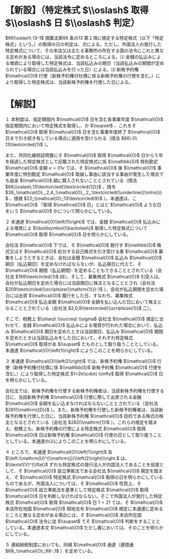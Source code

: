 # 【新設】（特定株式 $\\oslash$ 取得 $\\oslash$ 日 $\\oslash$ 判定）

$66\\oslash\ 13-1$ 措置法第66 条の13 第１項に規定する特定株式（以下「特定株式」という。）の取得の日の判定は、次による。ただし、外国法人の発行した特定株式について、その本店又は主たる事務所の所在する国の法令にこれと異なる定めがある場合には、当該法令に定めるところによる。⑴ 金銭の払込みによる増資により取得した特定株式は、当該払込みの期日（当該払込みの期間が定められている場合には当該払込みを行った日）による。⑵ 新株予約権 $\\mathcal{O}$ 行使（新株予約権付社債に係る新株予約権の行使を含む。）により取得した特定株式は、当該新株予約権を行使した日による。

# 【解説】

１ 本制度は、指定期間内 $\\mathcal{O}$ 日を含む各事業年度 $\\mathcal{O}$ 指定期間内において特定株式を取得し、か $\\supset$ 、これをそ $\\mathcal{O}$ 取得 $\\mathcal{O}$ 日を含む事業年度終了 $\\mathcal{O}$ 日まで引き続き有している場合に適用を受けられる（措法 $66\ O\ 13\\textcircled{1}$ ）。

また、共同化継続証明書にそ $\\mathcal{O}$ 取得 $\\mathcal{O}$ 日から５年を経過した特定株式として記載された特定株式に係 $\\mathbb{S}$ 特別勘定 $\\mathcal{O}$ 金額 $u=01v$ ては、そ $\\mathcal{O}$ 後 $\\mathcal{O}$ 事業年度に特別勘定 $\\mathcal{O}$ 取崩し事由に該当する事由が発生した場合でも益金 $\\mathcal{O}$ 額に算入されないこととされている（措法 $66;\\oslash;13\\textcircled{\\textcircled{12}}$ 、措令 $39,,\\mathcal{O},,,2,4,,\\mathcal{O},,,2,,\\textcircled{\\underline{{\\mho}}}$ 、措規 $22;;\\mathcal{O};;13\\textcircled{9}$ ）。本通達は、こ $\\mathcal{O}$ 「取得 $\\mathcal{O}$ 日」とはど $\\mathcal{O}$ ような日をいう $\\mathcal{O}$ かについて明らかにしている。

２ 本通達 $\\mathcal{O}\\left(1\\right)$ では、金銭 $\\mathcal{O}$ 払込みによる増資によ $\\boldsymbol{\\backslash}$ 取得した特定株式について $\\mathcal{O}$ 取得 $\\mathcal{O}$ 日を明らかにしている。

会社法 $\\mathcal{O}$ 下では、そ $\\mathcal{O}$ 発行す $\\mathbb{S}$ 株式又はそ $\\mathcal{O}$ 処分する自己株式を引き受ける者 $\\mathcal{O}$ 募集をしようとするときは、会社は金銭 $\\mathcal{O}$ 払込み $\\mathcal{O}$ 期日（払込期日）を定めなければならないが、払込期日に代えて、そ $\\mathcal{O}$ 期間（払込期間）を定めることもできることとされている（会社法 $199\\textcircled{1}$ 四）。そして、募集株式 $\\mathcal{O}$ 引受人は、会社が払込期日を定めた場合には当該期日に株主となることとされ（会社法 $209\\textcircled{\\scriptsize{\\mathrm{1}}}-)$ ）、会社が払込期間を定めた場合には出資 $\\mathcal{O}$ 履行をした日、すなわち、募集株式 $\\mathcal{O}$ 払込金額 $\\mathcal{O}$ 全額を払い込んだ日において株主となることとされている（会社法 $2,0,9\\textcircled{\\scriptsize{1}}$ 二）。

そこで、税務上 $\\sharp\ \\succeq\ \\sigma$ 会社法 $\\mathcal{O}$ 規定に合わせて、金銭 $\\mathcal{O}$ 払込みによる増資が行われた場合において、払込み $\\mathcal{O}$ 期日を定めたときは当該期日、払込み $\\mathcal{O}$ 期間を定めたときは当該払込みをした日において、それぞれ特定株式 $\\mathcal{O}$ 取得があ $\\supset$ たものとして取り扱うこととしている。本通達 $\\mathcal{O}\\left(1\\right)$ によりこのことを明らかにしている。

３ 本通達 $\\mathcal{O}\\left(2\\right)$ では、新株予約権 $\\mathcal{O}$ 行使（新株予約権付社債に係 $\\mathbb{S}$ 新株予約権 $\\mathcal{O}$ 行使を含む。）により取得した特定株式 $1=2k\\cdot(-\\infty$ 取得 $\\mathcal{O}$ 日を明らかにしている。

会社法では、新株予約権を行使する新株予約権者は、当該新株予約権を行使する日に、当該新株予約権 $\\mathcal{O}$ 行使に際して出資される金銭 $\\mathcal{O}$ 全額を払い込まなければならないこととされている（会社法 $281(\\mathrm{{D}}$ ）。また、新株予約権を行使した新株予約権者は、当該新株予約権を行使した日に、当該新株予約権 $\\mathcal{O}$ 目的である株式の株主となるとされている（会社法 $282(\\mathrm{1})$ ）。これらの規定を踏まえ、税務上も、新株予約権の行使による特定株式 $\\mathcal{O}$ 取得 $\\mathcal{O}$ 日は新株予約権 $\\mathcal{O}$ 行使の日として取り扱うこととしている。本通達の⑵によりこのことを明らかにしている。

４ ところで、本通達 $\\mathcal{O}\\left(1\\right)$ 及 $\\left.\\mathrm{U}^{\\mathrm{j}}\\left(2\\right)\\right.$ は、 $\\textsf{V}^{\\flat}$ ずれも特定株式の発行法人が内国法人であることを前提として、そ $\\mathcal{O}$ 設立準拠法である会社法 $\\mathcal{O}$ 規定を踏まえ、そ $\\mathcal{O}$ 特定株式 $\\mathcal{O}$ 取得の日を明らかにしているものであるが、外国法人については、そ $\\mathcal{O}$ 性質上、そ $\\mathcal{O}$ 設立準拠法を基準として特定株式 $\\mathcal{O}$ 取得 $\\mathcal{O}$ 日を判断しなければならない。そこで外国法人が発行した特定株式 $\\mathcal{O}$ 取得 $\\mathcal{O}$ 日 $1=21$ ては、そ $\\mathcal{O}$ 本店所在地国 $\\mathcal{O}$ 現地法令 $\\mathcal{O}$ 規定に本通達に定めるところと異なる定めがある場合には、そ $\\mathcal{O}$ 本店所在国 $\\mathcal{O}$ 法令に従 $\\supset$ てそ $\\mathcal{O}$ 判断をすることとしている。本通達本文 $\\mathcal{O}$ ただし書においては、そのことを明らかにしている。

５ 連結納税制度においても、同様 $\\mathcal{O}$ 通達（連措通 $68;,\\mathcal{O};;98-;1$ ）を定めている。